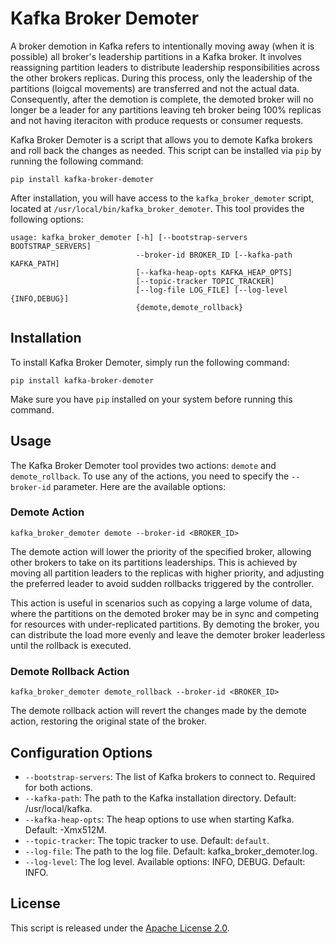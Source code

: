 # Kafka Broker Demoter
A broker demotion in Kafka refers to intentionally moving away (when it is possible) all broker's leadership partitions in a Kafka broker. It involves reassigning partition leaders to distribute leadership responsibilities across the other brokers replicas. During this process, only the leadership of the partitions (loigcal movements) are transferred and not the actual data. Consequently, after the demotion is complete, the demoted broker will no longer be a leader for any partitions leaving teh broker being 100% replicas and not having iteraciton with produce requests or consumer requests.

Kafka Broker Demoter is a script that allows you to demote Kafka brokers and roll back the changes as needed. This script can be installed via `pip` by running the following command:

```
pip install kafka-broker-demoter
```

After installation, you will have access to the `kafka_broker_demoter` script, located at `/usr/local/bin/kafka_broker_demoter`. This tool provides the following options:

```
usage: kafka_broker_demoter [-h] [--bootstrap-servers BOOTSTRAP_SERVERS]
                            --broker-id BROKER_ID [--kafka-path KAFKA_PATH]
                            [--kafka-heap-opts KAFKA_HEAP_OPTS]
                            [--topic-tracker TOPIC_TRACKER]
                            [--log-file LOG_FILE] [--log-level {INFO,DEBUG}]
                            {demote,demote_rollback}
```

## Installation

To install Kafka Broker Demoter, simply run the following command:

```
pip install kafka-broker-demoter
```

Make sure you have `pip` installed on your system before running this command.

## Usage

The Kafka Broker Demoter tool provides two actions: `demote` and `demote_rollback`. To use any of the actions, you need to specify the `--broker-id` parameter. Here are the available options:

### Demote Action

```
kafka_broker_demoter demote --broker-id <BROKER_ID>
```

The demote action will lower the priority of the specified broker, allowing other brokers to take on its partitions leaderships. This is achieved by moving all partition leaders to the replicas with higher priority, and adjusting the preferred leader to avoid sudden rollbacks triggered by the controller.

This action is useful in scenarios such as copying a large volume of data, where the partitions on the demoted broker may be in sync and competing for resources with under-replicated partitions. By demoting the broker, you can distribute the load more evenly and leave the demoter broker leaderless until the rollback is executed.

### Demote Rollback Action

```
kafka_broker_demoter demote_rollback --broker-id <BROKER_ID>
```

The demote rollback action will revert the changes made by the demote action, restoring the original state of the broker.

## Configuration Options

- `--bootstrap-servers`: The list of Kafka brokers to connect to. Required for both actions.
- `--kafka-path`: The path to the Kafka installation directory. Default: /usr/local/kafka.
- `--kafka-heap-opts`: The heap options to use when starting Kafka. Default: -Xmx512M.
- `--topic-tracker`: The topic tracker to use. Default: `default`.
- `--log-file`: The path to the log file. Default: kafka_broker_demoter.log.
- `--log-level`: The log level. Available options: INFO, DEBUG. Default: INFO.

## License

This script is released under the [Apache License 2.0](LICENSE.txt).

